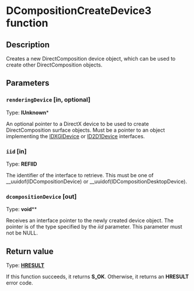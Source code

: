 # DCompositionCreateDevice3 function

## Description

Creates a new DirectComposition device object, which can be used to create other DirectComposition objects.

## Parameters

### `renderingDevice` [in, optional]

Type: **IUnknown***

An optional pointer to a DirectX device to be used to create DirectComposition surface objects. Must be a pointer to an object implementing the [IDXGIDevice](https://learn.microsoft.com/windows/desktop/api/dxgi/nn-dxgi-idxgidevice) or [ID2D1Device](https://learn.microsoft.com/windows/desktop/api/d2d1_1/nn-d2d1_1-id2d1device) interfaces.

### `iid` [in]

Type: **REFIID**

The identifier of the interface to retrieve. This must be one of __uuidof(IDCompositionDevice) or __uuidof(IDCompositionDesktopDevice).

### `dcompositionDevice` [out]

Type: **void****

Receives an interface pointer to the newly created device object. The pointer is of the type specified by the *iid* parameter. This parameter must not be NULL.

## Return value

Type: **[HRESULT](https://learn.microsoft.com/windows/win32/com/structure-of-com-error-codes)**

If this function succeeds, it returns **S_OK**. Otherwise, it returns an **HRESULT** error code.